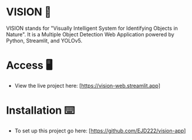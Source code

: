 # VISION 👀 
VISION stands for "Visually Intelligent System for Identifying Objects in Nature". It is a Multiple Object Detection Web Application powered by Python, Streamlit, and YOLOv5.

# Access 🖥️
- View the live project here: [https://vision-web.streamlit.app]

# Installation ⌨️
- To set up this project go here: [https://github.com/EJD222/vision-app]
